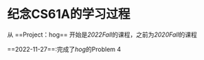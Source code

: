 # 纪念CS61A的学习过程

从 ==Project：hog== 开始是*2022Fall*的课程，之前为*2020Fall*的课程

==2022-11-27==:完成了*hog*的Problem 4
